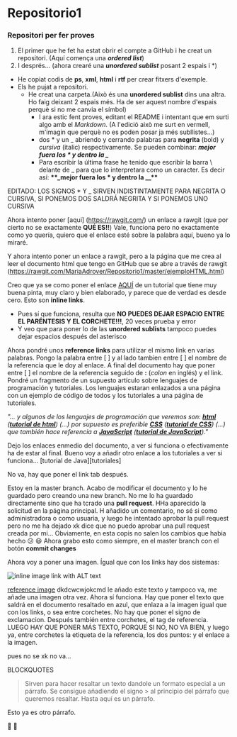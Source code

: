 # Repositorio1
### Repositori per fer proves
   

1. El primer que he fet ha estat obrir el compte a GitHub i he creat un repositori. (Aquí comença una **_ordered list_**)
2. I després... (ahora crearé una **_unordered sublist_** posant 2 espais i *)
  * He copiat codis de **ps**, **xml**, **html** i **rtf** per crear fitxers d'exemple.
  * Els he pujat a repositori. 
    * He creat una carpeta.(Això és una **unordered sublist** dins una altra. Ho faig deixant 2 espais més.
    Ha de ser aquest nombre d'espais perquè si no me canvia el símbol)
      * I ara estic fent proves, editant el README i intentant que em surti algo amb el *Markdown*. (A l'edició això me
      surt en vermell, m'imagin que perquè no es poden posar ja més subllistes...)
      * dos * y un _ abriendo y cerrando palabras para **negrita** (bold) y _cursiva_ (italic) respectivamente. 
      Se pueden combinar: **_mejor fuera los * y dentro la \__**
      * Para escribir la última frase he tenido que escribir la barra \ delante de _ para que lo interpretara como un caracter. 
      Es decir así: **\*\*\_mejor fuera los * y dentro la \_\_\*\***

EDITADO: LOS SIGNOS * Y _ SIRVEN INDISTINTAMENTE PARA NEGRITA O CURSIVA, SI PONEMOS DOS SALDRÁ NEGRITA Y SI PONEMOS UNO CURSIVA

Ahora intento poner [aqui] (https://rawgit.com/) un enlace a rawgit (que por cierto no se exactamente **QUÉ ES!!**)
Vale, funciona pero no exactamente como yo quería, quiero que el enlace esté sobre la palabra aquí, bueno ya lo miraré.

Y ahora intento poner un enlace a rawgit, pero a la página que me crea al leer el documento html que tengo en GitHub
que se abre a través de rawgit (https://rawgit.com/MariaAdrover/Repositorio1/master/ejemploHTML.html)

Creo que ya se como poner el enlace [AQUÍ](https://libro.cursohtml5desdecero.com/) de un tutorial que tiene muy buena pinta, muy claro y bien elaborado, y parece que de verdad es desde cero. Esto son **inline links**.
  * Pues sí que funciona, resulta que **NO PUEDES DEJAR ESPACIO ENTRE EL PARÉNTESIS Y EL CORCHETE!!!**, 20 veces prueba y error
  * Y veo que para poner lo de las **unordered sublists** tampoco puedes dejar espacios después del asterisco
  
Ahora pondré unos **reference links** para utilizar el mismo link en varias palabras. Pongo la palabra entre [ ] y al lado tambien entre [ ] el nombre de la referencia que le doy al enlace. A final del documento hay que poner entre [ ] el nombre de la referencia seguido de **:** (_colon_ en inglés) y el link. Pondré un fragmento de un supuesto artículo sobre lenguajes de programación y tutoriales. Los lenguajes estaran enlazados a una página con un ejemplo de código de todos y los tutoriales a una página de tutoriales.

_"... y algunos de los lenguajes de programación que veremos son: [**html**][código] ([**tutorial de html**][tutorial]) (...) por supuesto es preferible [**CSS**][código] ([**tutorial de CSS**][tutorial]) (...) que también hace referencia a [**JavaScript**][código] ([**tutorial de JavaScript**][tutorial])."_ 

[código]: https://www.aprenderaprogramar.com/index.php?option=com_content&view=article&id=779:diferencias-entre-javascript-y-java-html-css-php-frontera-entre-lenguajes-en-desarrollos-web-cu01105e&catid=78&Itemid=206
[tutorial]: https://www.aprenderaprogramar.es/index.php?option=com_content&view=article&id=57&Itemid=86


Dejo los enlaces enmedio del documento, a ver si funciona o efectivamente ha de estar al final. Bueno voy a añadir otro enlace a los tutoriales a ver si funciona...
[tutorial de Java][tutoriales]

No va, hay que poner el link tab después.

Estoy en la master branch. Acabo de modificar el documento y lo he guardado pero creando una new branch. No me lo ha guardado directamente sino que ha tcrado una **pull request**. HHa aparecido la solicitud en la página principal. H añadido un comentario, no sé si como administradora o como usuaria, y luego he intentado aprobar la pull request pero no me ha dejado xk dice que no puedo aprobar una pull request creada por mi... Obviamente, en esta copis no salen los cambios que habia hecho :confused: :laughing:
Ahora grabo esto como siempre, en el master branch con el botón **commit changes**

Ahora voy a poner una imagen. Ígual que con los links hay dos sistemas:

![inline image link with ALT text](http://www.shipshapeit.com/Libraries/Shipshape_Images/Server_And_App_Hosting_Diagram.sflb.ashx)

[reference image][referencia]
dkdcwcwjokcmd le añado este texto y tampoco va, me añade una imagen otra vez. Ahora sí funciona. Hay que poner el texto que saldrá
en el documento resaltado en azul, que enlaza a la imagen igual que con los links, o sea entre corchetes. No hay que poner el signo de exclamacion. Después también entre corchetes, el tag de referencia. LUEGO HAY QUE PONER MÁS TEXTO, PORQUE SI NO, NO VA BIEN, y luego ya,
entre corchetes la etiqueta de la referencia, los dos puntos: y el enlace a la imagen.

[referencia]: http://www.shipshapeit.com/Libraries/Shipshape_Images/Server_And_App_Hosting_Diagram.sflb.ashx

pues no se xk no va...

BLOCKQUOTES

> Sirven para hacer resaltar un texto dandole un formato especial a un párrafo. Se consigue añadiendo el signo > al principio del
párrafo que queremos resaltar. Hasta aquí es un párrafo.

Esto ya es otro párrafo.


:rocket: :metal:


  
